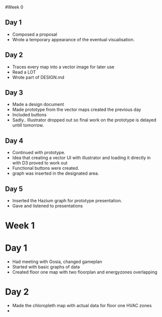 #Week 0
## Day 1

* Composed a proposal
* Wrote a temporary appearance of the eventual visualisation.

## Day 2
* Traces every map into a vector image for later use 
* Read a LOT
* Wrote part of DESIGN.md

## Day 3
* Made a design document
* Made prototype from the vector maps created the previous day
* Included buttons 
* Sadly.. Illustrator dropped out so final work on the prototype is delayed untill tomorrow.

## Day 4 
* Continued with prototype. 
* Idea that creating a vector UI with illustrator and loading it directly in with D3 proved to work out
* Functional buttons were created. 
* graph was inserted in the designated area.

## Day 5
* Inserted the Hazium graph for prototype presentation.
* Gave and listened to presentations

# Week 1
# Day 1

* Had meeting with Gosia, changed gameplan 
* Started with basic graphs of data
* Created floor one map with two floorplan and energyzones overlapping

# Day 2

* Made the chloropleth map with actual data for floor one HVAC zones
* 
